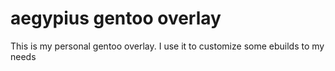 aegypius gentoo overlay
=======================

This is my personal gentoo overlay. I use it to customize some ebuilds to my needs

